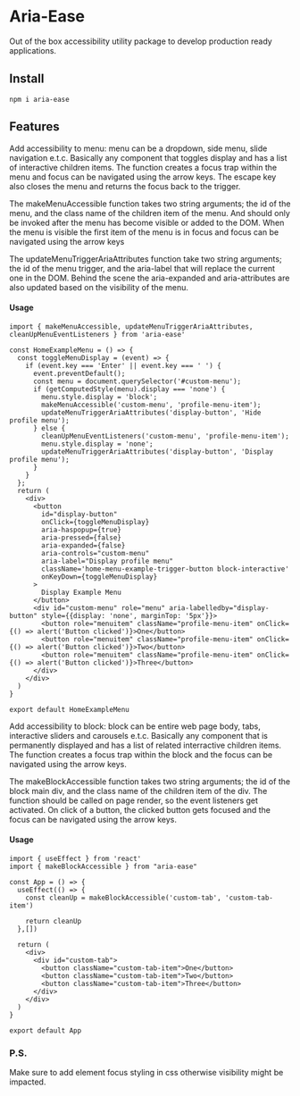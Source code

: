 # Aria-Ease

Out of the box accessibility utility package to develop production ready applications.

## Install

`npm i aria-ease`

## Features

Add accessibility to menu: menu can be a dropdown, side menu, slide navigation e.t.c. Basically any component that toggles display and has a list of interactive children items. The function creates a focus trap within the menu and focus can be navigated using the arrow keys. The escape key also closes the menu and returns the focus back to the trigger.

The makeMenuAccessible function takes two string arguments; the id of the menu, and the class name of the children item of the menu. And should only be invoked after the menu has become visible or added to the DOM. When the menu is visible the first item of the menu is in focus and focus can be navigated using the arrow keys

The updateMenuTriggerAriaAttributes function take two string arguments; the id of the menu trigger, and the aria-label that will replace the current one in the DOM. Behind the scene the aria-expanded and aria-attributes are also updated based on the visibility of the menu.

#### Usage

```
import { makeMenuAccessible, updateMenuTriggerAriaAttributes, cleanUpMenuEventListeners } from 'aria-ease'

const HomeExampleMenu = () => {
  const toggleMenuDisplay = (event) => {
    if (event.key === 'Enter' || event.key === ' ') {
      event.preventDefault();
      const menu = document.querySelector('#custom-menu');
      if (getComputedStyle(menu).display === 'none') {
        menu.style.display = 'block';
        makeMenuAccessible('custom-menu', 'profile-menu-item');
        updateMenuTriggerAriaAttributes('display-button', 'Hide profile menu');
      } else {
        cleanUpMenuEventListeners('custom-menu', 'profile-menu-item');
        menu.style.display = 'none';
        updateMenuTriggerAriaAttributes('display-button', 'Display profile menu');
      }
    }
  };
  return (
    <div>
      <button
        id="display-button"
        onClick={toggleMenuDisplay}
        aria-haspopup={true}
        aria-pressed={false}
        aria-expanded={false}
        aria-controls="custom-menu"
        aria-label="Display profile menu"
        className='home-menu-example-trigger-button block-interactive'
        onKeyDown={toggleMenuDisplay}
      >
        Display Example Menu
      </button>
      <div id="custom-menu" role="menu" aria-labelledby="display-button" style={{display: 'none', marginTop: '5px'}}>
        <button role="menuitem" className="profile-menu-item" onClick={() => alert('Button clicked')}>One</button>
        <button role="menuitem" className="profile-menu-item" onClick={() => alert('Button clicked')}>Two</button>
        <button role="menuitem" className="profile-menu-item" onClick={() => alert('Button clicked')}>Three</button>
      </div>
    </div>
  )
}

export default HomeExampleMenu
```

Add accessibility to block: block can be entire web page body, tabs, interactive sliders and carousels e.t.c. Basically any component that is permanently displayed and has a list of related interractive children items. The function creates a focus trap within the block and the focus can be navigated using the arrow keys.

The makeBlockAccessible function takes two string arguments; the id of the block main div, and the class name of the children item of the div. The function should be called on page render, so the event listeners get activated. On click of a button, the clicked button gets focused and the focus can be navigated using the arrow keys.

#### Usage

```
import { useEffect } from 'react'
import { makeBlockAccessible } from "aria-ease"

const App = () => {
  useEffect(() => {
    const cleanUp = makeBlockAccessible('custom-tab', 'custom-tab-item')

    return cleanUp
  },[])

  return (
    <div>
      <div id="custom-tab">
        <button className="custom-tab-item">One</button>
        <button className="custom-tab-item">Two</button>
        <button className="custom-tab-item">Three</button>
      </div>
    </div>
  )
}

export default App
```

### P.S.

Make sure to add element focus styling in css otherwise visibility might be impacted.
